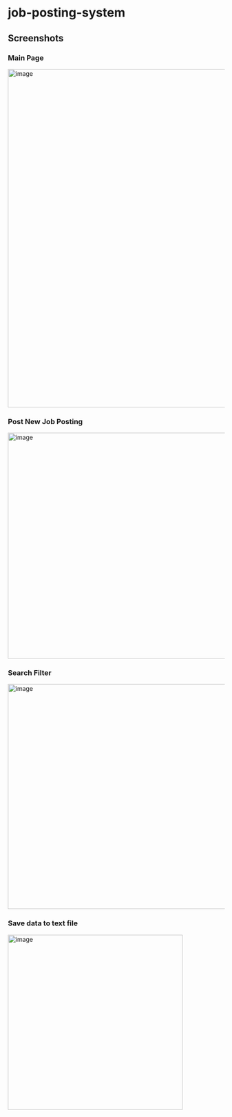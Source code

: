 # job-posting-system


## Screenshots

### Main Page

<img width="785" alt="image" src="https://user-images.githubusercontent.com/47911209/182105860-719063a1-847a-4455-ac4d-343f6d2b0fd1.png">

### Post New Job Posting

<img width="524" alt="image" src="https://user-images.githubusercontent.com/47911209/182105635-e3a1eb40-c4e0-48f5-9a90-e48dcd241382.png">

### Search Filter

<img width="522" alt="image" src="https://user-images.githubusercontent.com/47911209/182105252-42f6befb-67a1-458b-b870-e0aef16c29b7.png">

### Save data to text file

<img width="406" alt="image" src="https://user-images.githubusercontent.com/47911209/182105509-ec3192b7-4a20-4ed1-ad5f-bb99a876dcf1.png">
